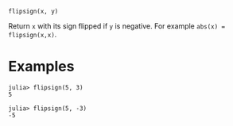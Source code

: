 ```
flipsign(x, y)
```

Return `x` with its sign flipped if `y` is negative. For example `abs(x) = flipsign(x,x)`.

# Examples

```jldoctest
julia> flipsign(5, 3)
5

julia> flipsign(5, -3)
-5
```
